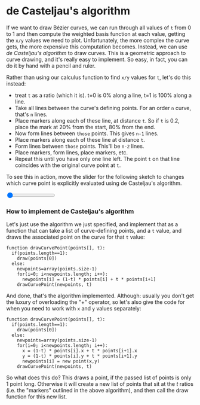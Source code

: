 # de Casteljau's algorithm

If we want to draw Bézier curves, we can run through all values of `t` from 0 to 1 and then compute the weighted basis function at each value, getting the `x/y` values we need to plot. Unfortunately, the more complex the curve gets, the more expensive this computation becomes. Instead, we can use *de Casteljau's algorithm* to draw curves. This is a geometric approach to curve drawing, and it's really easy to implement. So easy, in fact, you can do it by hand with a pencil and ruler.

Rather than using our calculus function to find `x/y` values for `t`, let's do this instead:

- treat `t` as a ratio (which it is). t=0 is 0% along a line, t=1 is 100% along a line.
- Take all lines between the curve's defining points. For an order `n` curve, that's `n` lines.
- Place markers along each of these line, at distance `t`. So if `t` is 0.2, place the mark at 20% from the start, 80% from the end.
- Now form lines between `those` points. This gives `n-1` lines.
- Place markers along each of these line at distance `t`.
- Form lines between `those` points. This'll be `n-2` lines.
- Place markers, form lines, place markers, etc.
- Repeat this until you have only one line left. The point `t` on that line coincides with the original curve point at `t`.

To see this in action, move the slider for the following sketch to changes which curve point is explicitly evaluated using de Casteljau's algorithm.

<graphics-element title="Traversing a curve using de Casteljau's algorithm" src="./decasteljau.js">
  <input type="range" min="0" max="1" step="0.01" value="0" class="slide-control">
</graphics-element>

<div class="howtocode">

### How to implement de Casteljau's algorithm

Let's just use the algorithm we just specified, and implement that as a function that can take a list of curve-defining points, and a `t` value, and draws the associated point on the curve for that `t` value:

```
function drawCurvePoint(points[], t):
  if(points.length==1):
    draw(points[0])
  else:
    newpoints=array(points.size-1)
    for(i=0; i<newpoints.length; i++):
      newpoints[i] = (1-t) * points[i] + t * points[i+1]
    drawCurvePoint(newpoints, t)
```

And done, that's the algorithm implemented. Although: usually you don't get the luxury of overloading the "+" operator, so let's also give the code for when you need to work with `x` and `y` values separately:

```
function drawCurvePoint(points[], t):
  if(points.length==1):
    draw(points[0])
  else:
    newpoints=array(points.size-1)
    for(i=0; i<newpoints.length; i++):
      x = (1-t) * points[i].x + t * points[i+1].x
      y = (1-t) * points[i].y + t * points[i+1].y
      newpoints[i] = new point(x,y)
    drawCurvePoint(newpoints, t)
```

So what does this do? This draws a point, if the passed list of points is only 1 point long. Otherwise it will create a new list of points that sit at the <i>t</i> ratios (i.e. the "markers" outlined in the above algorithm), and then call the draw function for this new list.

</div>

